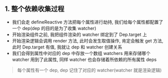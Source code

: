 ## 1. 整个依赖收集过程

- 我们会走 defineReactive 方法把每个属性进行劫持, 我们给每个属性都配置了一个 dep(dep 的目的是为了收集 watcher)
- 开始渲染组件之前, 我把组件渲染的 watcher 绑定到了 Dep.target 上
- 开始渲染逻辑会调用 render 方法, 此时会发生取值操作, 肯定会触发 get 方法, 此时 Dep.target 有值, 我就让 dep 和 watcher 创建关系
- 我们会得到属性中对应的 dep 中存放一个数组 watchers 用来存储哪个 watcher 用到了此属性, 同样 watcher 也会存储着所依赖的所有属性 deps

> 每个属性有一个 dep, dep 记住了对应的 watcher(watcher 就是渲染逻辑)
